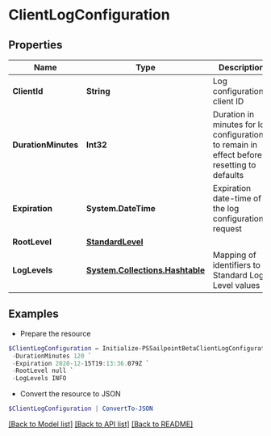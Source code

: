 # ClientLogConfiguration
## Properties

Name | Type | Description | Notes
------------ | ------------- | ------------- | -------------
**ClientId** | **String** | Log configuration&#39;s client ID | [optional] 
**DurationMinutes** | **Int32** | Duration in minutes for log configuration to remain in effect before resetting to defaults | 
**Expiration** | **System.DateTime** | Expiration date-time of the log configuration request | [optional] 
**RootLevel** | [**StandardLevel**](StandardLevel.md) |  | 
**LogLevels** | [**System.Collections.Hashtable**](StandardLevel.md) | Mapping of identifiers to Standard Log Level values | [optional] 

## Examples

- Prepare the resource
```powershell
$ClientLogConfiguration = Initialize-PSSailpointBetaClientLogConfiguration  -ClientId aClientId `
 -DurationMinutes 120 `
 -Expiration 2020-12-15T19:13:36.079Z `
 -RootLevel null `
 -LogLevels INFO
```

- Convert the resource to JSON
```powershell
$ClientLogConfiguration | ConvertTo-JSON
```

[[Back to Model list]](../README.md#documentation-for-models) [[Back to API list]](../README.md#documentation-for-api-endpoints) [[Back to README]](../README.md)

